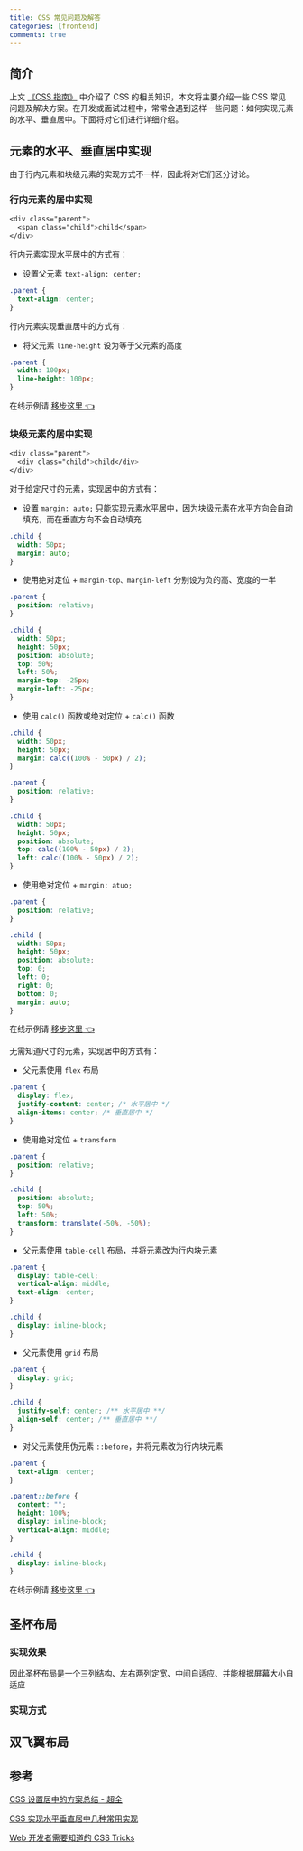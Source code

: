 ```yaml
---
title: CSS 常见问题及解答
categories: [frontend]
comments: true
---
```


## 简介

上文 [《CSS 指南》](/2021-03/css-guide) 中介绍了 CSS 的相关知识，本文将主要介绍一些 CSS 常见问题及解决方案。在开发或面试过程中，常常会遇到这样一些问题：如何实现元素的水平、垂直居中。下面将对它们进行详细介绍。

## 元素的水平、垂直居中实现

由于行内元素和块级元素的实现方式不一样，因此将对它们区分讨论。

### 行内元素的居中实现

```css
<div class="parent">
  <span class="child">child</span>
</div>
```

行内元素实现水平居中的方式有：

- 设置父元素 `text-align: center;`

```css
.parent {
  text-align: center;
}
```

行内元素实现垂直居中的方式有：

- 将父元素 `line-height` 设为等于父元素的高度

```css
.parent {
  width: 100px;
  line-height: 100px;
}
```

在线示例请 <a href="https://codepen.io/yangzheli/pen/MWJzzRq" target="_blank">移步这里 &#x1F448;</a>

### 块级元素的居中实现

```css
<div class="parent">
  <div class="child">child</div>
</div>
```

对于给定尺寸的元素，实现居中的方式有：

- 设置 `margin: auto;` 只能实现元素水平居中，因为块级元素在水平方向会自动填充，而在垂直方向不会自动填充

```css
.child {
  width: 50px;
  margin: auto;
}
```

- 使用绝对定位 + `margin-top、margin-left` 分别设为负的高、宽度的一半

```css
.parent {
  position: relative;
}

.child {
  width: 50px;
  height: 50px;
  position: absolute;
  top: 50%;
  left: 50%;
  margin-top: -25px;
  margin-left: -25px;
}
```

- 使用 `calc()` 函数或绝对定位 + `calc()` 函数

```css
.child {
  width: 50px;
  height: 50px;
  margin: calc((100% - 50px) / 2);
}
```

```css
.parent {
  position: relative;
}

.child {
  width: 50px;
  height: 50px;
  position: absolute;
  top: calc((100% - 50px) / 2);
  left: calc((100% - 50px) / 2);
}
```

- 使用绝对定位 + `margin: atuo;`

```css
.parent {
  position: relative;
}

.child {
  width: 50px;
  height: 50px;
  position: absolute;
  top: 0;
  left: 0;
  right: 0;
  bottom: 0;
  margin: auto;
}
```

在线示例请 <a href="https://codepen.io/yangzheli/pen/PoWxXOE" target="_blank">移步这里 &#x1F448;</a>

无需知道尺寸的元素，实现居中的方式有：

- 父元素使用 `flex` 布局

```css
.parent {
  display: flex;
  justify-content: center; /* 水平居中 */
  align-items: center; /* 垂直居中 */
}
```

- 使用绝对定位 + `transform`

```css
.parent {
  position: relative;
}

.child {
  position: absolute;
  top: 50%;
  left: 50%;
  transform: translate(-50%, -50%);
}
```

- 父元素使用 `table-cell` 布局，并将元素改为行内块元素

```css
.parent {
  display: table-cell;
  vertical-align: middle;
  text-align: center;
}

.child {
  display: inline-block;
}
```

- 父元素使用 `grid` 布局

```css
.parent {
  display: grid;
}

.child {
  justify-self: center; /** 水平居中 **/
  align-self: center; /** 垂直居中 **/
}
```

- 对父元素使用伪元素 `::before`，并将元素改为行内块元素

```css
.parent {
  text-align: center;
}

.parent::before {
  content: "";
  height: 100%;
  display: inline-block;
  vertical-align: middle;
}

.child {
  display: inline-block;
}
```

在线示例请 <a href="https://codepen.io/yangzheli/pen/ExZOrov" target="_blank">移步这里 &#x1F448;</a>

## 圣杯布局

### 实现效果

因此圣杯布局是一个三列结构、左右两列定宽、中间自适应、并能根据屏幕大小自适应

### 实现方式

## 双飞翼布局

## 参考

[CSS 设置居中的方案总结 - 超全](https://juejin.cn/post/6844903560879013901#heading-2)

[CSS 实现水平垂直居中几种常用实现](https://blog.csdn.net/QiuHaoqian/article/details/106683026)

[Web 开发者需要知道的 CSS Tricks](https://juejin.cn/post/6844903576561516558)
